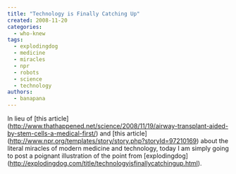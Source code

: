 ```yaml
---
title: "Technology is Finally Catching Up"
created: 2008-11-20
categories: 
  - who-knew
tags: 
  - explodingdog
  - medicine
  - miracles
  - npr
  - robots
  - science
  - technology
authors: 
  - banapana
---
```


In lieu of \[this article\](http://www.thathappened.net/science/2008/11/19/airway-transplant-aided-by-stem-cells-a-medical-first/) and \[this article\](http://www.npr.org/templates/story/story.php?storyId=97210169) about the literal miracles of modern medicine and technology, today I am simply going to post a poignant illustration of the point from \[explodingdog\](http://explodingdog.com/title/technologyisfinallycatchingup.html).
